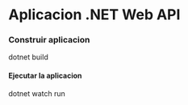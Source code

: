 # Aplicacion .NET Web API

### Construir aplicacion

dotnet build

#### Ejecutar la aplicacion

dotnet watch run
